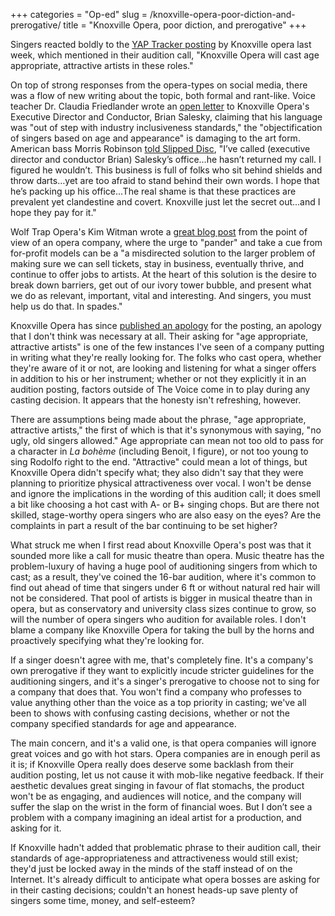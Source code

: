 +++
categories = "Op-ed"
slug = /knoxville-opera-poor-diction-and-prerogative/
title = "Knoxville Opera, poor diction, and prerogative"
+++

Singers reacted boldly to the [YAP Tracker posting](http://slippedisc.com/2015/12/ugly-old-singers-need-not-apply/) by Knoxville opera last week, which mentioned in their audition call, "Knoxville Opera will cast age appropriate, attractive artists in these roles."

On top of strong responses from the opera-types on social media, there was a flow of new writing about the topic, both formal and rant-like. Voice teacher Dr. Claudia Friedlander wrote an [open letter](http://www.claudiafriedlander.com/the-liberated-voice/brian-selesky.html) to Knoxville Opera's Executive Director and Conductor, Brian Salesky, claiming that his language was "out of step with industry inclusiveness standards," the "objectification of singers based on age and appearance" is damaging to the art form. American bass Morris Robinson [told Slipped Disc](http://slippedisc.com/2015/12/an-american-bass-thunders-at-anti-old-ugly-opera/), "I’ve called (executive director and conductor Brian) Salesky’s office…he hasn’t returned my call. I figured he wouldn’t. This business is full of folks who sit behind shields and throw darts…yet are too afraid to stand behind their own words. I hope that he’s packing up his office...The real shame is that these practices are prevalent yet clandestine and covert. Knoxville just let the secret out...and I hope they pay for it."

Wolf Trap Opera's Kim Witman wrote a [great blog post](http://opera.wolftrap.org/blog/2015/12/04/we-are-all-in-this-together/
) from the point of view of an opera company, where the urge to "pander" and take a cue from for-profit models can be a "a misdirected solution to the larger problem of making sure we can sell tickets, stay in business, eventually thrive, and continue to offer jobs to artists. At the heart of this solution is the desire to break down barriers, get out of our ivory tower bubble, and present what we do as relevant, important, vital and interesting. And singers, you must help us do that. In spades."

Knoxville Opera has since [published an apology](http://slippedisc.com/2015/12/opera-apologises-for-ageist-lookist-casting-sort-of/) for the posting, an apology that I don't think was necessary at all. Their asking for "age appropriate, attractive artists" is one of the few instances I've seen of a company putting in writing what they're really looking for. The folks who cast opera, whether they're aware of it or not, are looking and listening for what a singer offers in addition to his or her instrument; whether or not they explicitly it in an audition posting, factors outside of The Voice come in to play during any casting decision. It appears that the honesty isn't refreshing, however.

There are assumptions being made about the phrase, "age appropriate, attractive artists," the first of which is that it's synonymous with saying, "no ugly, old singers allowed." Age appropriate can mean not too old to pass for a character in *La bohème* (including Benoit, I figure), or not too young to sing Rodolfo right to the end. "Attractive" could mean a lot of things, but Knoxville Opera didn't specify what; they also didn't say that they were planning to prioritize physical attractiveness over vocal. I won't be dense and ignore the implications in the wording of this audition call; it does smell a bit like choosing a hot cast with A- or B+ singing chops. But are there not skilled, stage-worthy opera singers who are also easy on the eyes? Are the complaints in part a result of the bar continuing to be set higher? 

What struck me when I first read about Knoxville Opera's post was that it sounded more like a call for music theatre than opera. Music theatre has the problem-luxury of having a huge pool of auditioning singers from which to cast; as a result, they've coined the 16-bar audition, where it's common to find out ahead of time that singers under 6 ft or without natural red hair will not be considered. That pool of artists is bigger in musical theatre than in opera, but as conservatory and university class sizes continue to grow, so will the number of opera singers who audition for available roles. I don't blame a company like Knoxville Opera for taking the bull by the horns and proactively specifying what they're looking for. 

If a singer doesn't agree with me, that's completely fine. It's a company's own prerogative if they want to explicitly incude stricter guidelines for the auditioning singers, and it's a singer's prerogative to choose not to sing for a company that does that. You won't find a company who professes to value anything other than the voice as a top priority in casting; we've all been to shows with confusing casting decisions, whether or not the company specified standards for age and appearance. 

The main concern, and it's a valid one, is that opera companies will ignore great voices and go with hot stars. Opera companies are in enough peril as it is; if Knoxville Opera really does deserve some backlash from their audition posting, let us not cause it with mob-like negative feedback. If their aesthetic devalues great singing in favour of flat stomachs, the product won't be as engaging, and audiences will notice, and the company will suffer the slap on the wrist in the form of financial woes. But I don’t see a problem with a company imagining an ideal artist for a production, and asking for it.

If Knoxville hadn't added that problematic phrase to their audition call, their standards of age-appropriateness and attractiveness would still exist; they'd just be locked away in the minds of the staff instead of on the Internet. It's already difficult to anticipate what opera bosses are asking for in their casting decisions; couldn't an honest heads-up save plenty of singers some time, money, and self-esteem? 
